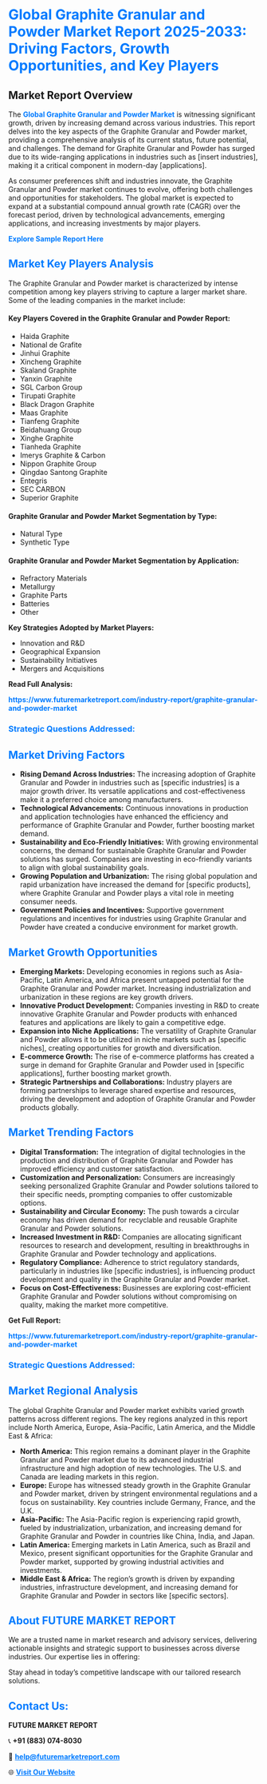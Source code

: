<h1 style="color: #007BFF;">Global Graphite Granular and Powder Market Report 2025-2033: Driving Factors, Growth Opportunities, and Key Players</h1>

<section id="overview">
<h2>Market Report Overview</h2>
<p>The <a href="https://www.futuremarketreport.com/industry-report/graphite-granular-and-powder-market" style="color: #007BFF; text-decoration: none;"><strong>Global Graphite Granular and Powder Market</strong></a> is witnessing significant growth, driven by increasing demand across various industries. This report delves into the key aspects of the Graphite Granular and Powder market, providing a comprehensive analysis of its current status, future potential, and challenges. The demand for Graphite Granular and Powder has surged due to its wide-ranging applications in industries such as [insert industries], making it a critical component in modern-day [applications].</p>
<p>As consumer preferences shift and industries innovate, the Graphite Granular and Powder market continues to evolve, offering both challenges and opportunities for stakeholders. The global market is expected to expand at a substantial compound annual growth rate (CAGR) over the forecast period, driven by technological advancements, emerging applications, and increasing investments by major players.</p>
</section>

<section id="overview">
<p><a href="https://www.futuremarketreport.com/request-sample/reportId=28444" style="color: #007BFF; text-decoration: none;"><strong>Explore Sample Report Here</strong></a></p>
</section>

<section id="key-players">
<h2 style="color: #007BFF;">Market Key Players Analysis</h2>
<p>The Graphite Granular and Powder market is characterized by intense competition among key players striving to capture a larger market share. Some of the leading companies in the market include:</p>
<h4>Key Players Covered in the Graphite Granular and Powder Report:</h4>
<ul><li>Haida Graphite</li><li>National de Grafite</li><li>Jinhui Graphite</li><li>Xincheng Graphite</li><li>Skaland Graphite</li><li>Yanxin Graphite</li><li>SGL Carbon Group</li><li>Tirupati Graphite</li><li>Black Dragon Graphite</li><li>Maas Graphite</li><li>Tianfeng Graphite</li><li>Beidahuang Group</li><li>Xinghe Graphite</li><li>Tianheda Graphite</li><li>Imerys Graphite &amp; Carbon</li><li>Nippon Graphite Group</li><li>Qingdao Santong Graphite</li><li>Entegris</li><li>SEC CARBON</li><li>Superior Graphite</li></ul>
<h4>Graphite Granular and Powder Market Segmentation by Type:</h4>
<ul><li>Natural Type</li><li>Synthetic Type</li></ul>

<h4>Graphite Granular and Powder Market Segmentation by Application:</h4>
<ul><li>Refractory Materials</li><li>Metallurgy</li><li>Graphite Parts</li><li>Batteries</li><li>Other</li></ul>
<p><strong>Key Strategies Adopted by Market Players:</strong></p>
<ul>
<li>Innovation and R&D</li>
<li>Geographical Expansion</li>
<li>Sustainability Initiatives</li>
<li>Mergers and Acquisitions</li>
</ul>
</section>

<section>
<p><strong>Read Full Analysis: </strong></p><a href="https://www.futuremarketreport.com/industry-report/graphite-granular-and-powder-market" style="color: #007BFF; text-decoration: none;"><strong>https://www.futuremarketreport.com/industry-report/graphite-granular-and-powder-market</strong></a>
<h3 style="color: #007BFF;">Strategic Questions Addressed:</h3>
</section>

<section id="driving-factors">
<h2 style="color: #007BFF;">Market Driving Factors</h2>
<ul>
<li><strong>Rising Demand Across Industries:</strong> The increasing adoption of Graphite Granular and Powder in industries such as [specific industries] is a major growth driver. Its versatile applications and cost-effectiveness make it a preferred choice among manufacturers.</li>
<li><strong>Technological Advancements:</strong> Continuous innovations in production and application technologies have enhanced the efficiency and performance of Graphite Granular and Powder, further boosting market demand.</li>
<li><strong>Sustainability and Eco-Friendly Initiatives:</strong> With growing environmental concerns, the demand for sustainable Graphite Granular and Powder solutions has surged. Companies are investing in eco-friendly variants to align with global sustainability goals.</li>
<li><strong>Growing Population and Urbanization:</strong> The rising global population and rapid urbanization have increased the demand for [specific products], where Graphite Granular and Powder plays a vital role in meeting consumer needs.</li>
<li><strong>Government Policies and Incentives:</strong> Supportive government regulations and incentives for industries using Graphite Granular and Powder have created a conducive environment for market growth.</li>
</ul>
</section>

<section id="growth-opportunities">
<h2 style="color: #007BFF;">Market Growth Opportunities</h2>
<ul>
<li><strong>Emerging Markets:</strong> Developing economies in regions such as Asia-Pacific, Latin America, and Africa present untapped potential for the Graphite Granular and Powder market. Increasing industrialization and urbanization in these regions are key growth drivers.</li>
<li><strong>Innovative Product Development:</strong> Companies investing in R&D to create innovative Graphite Granular and Powder products with enhanced features and applications are likely to gain a competitive edge.</li>
<li><strong>Expansion into Niche Applications:</strong> The versatility of Graphite Granular and Powder allows it to be utilized in niche markets such as [specific niches], creating opportunities for growth and diversification.</li>
<li><strong>E-commerce Growth:</strong> The rise of e-commerce platforms has created a surge in demand for Graphite Granular and Powder used in [specific applications], further boosting market growth.</li>
<li><strong>Strategic Partnerships and Collaborations:</strong> Industry players are forming partnerships to leverage shared expertise and resources, driving the development and adoption of Graphite Granular and Powder products globally.</li>
</ul>
</section>

<section id="trending-factors">
<h2 style="color: #007BFF;">Market Trending Factors</h2>
<ul>
<li><strong>Digital Transformation:</strong> The integration of digital technologies in the production and distribution of Graphite Granular and Powder has improved efficiency and customer satisfaction.</li>
<li><strong>Customization and Personalization:</strong> Consumers are increasingly seeking personalized Graphite Granular and Powder solutions tailored to their specific needs, prompting companies to offer customizable options.</li>
<li><strong>Sustainability and Circular Economy:</strong> The push towards a circular economy has driven demand for recyclable and reusable Graphite Granular and Powder solutions.</li>
<li><strong>Increased Investment in R&D:</strong> Companies are allocating significant resources to research and development, resulting in breakthroughs in Graphite Granular and Powder technology and applications.</li>
<li><strong>Regulatory Compliance:</strong> Adherence to strict regulatory standards, particularly in industries like [specific industries], is influencing product development and quality in the Graphite Granular and Powder market.</li>
<li><strong>Focus on Cost-Effectiveness:</strong> Businesses are exploring cost-efficient Graphite Granular and Powder solutions without compromising on quality, making the market more competitive.</li>
</ul>
</section>

<section>
<p><strong>Get Full Report: </strong></p><a href="https://www.futuremarketreport.com/industry-report/graphite-granular-and-powder-market" style="color: #007BFF; text-decoration: none;"><strong>https://www.futuremarketreport.com/industry-report/graphite-granular-and-powder-market</strong></a>
<h3 style="color: #007BFF;">Strategic Questions Addressed:</h3>
</section>


<section id="regional-analysis">
<h2 style="color: #007BFF;">Market Regional Analysis</h2>
<p>The global Graphite Granular and Powder market exhibits varied growth patterns across different regions. The key regions analyzed in this report include North America, Europe, Asia-Pacific, Latin America, and the Middle East & Africa:</p>
<ul>
<li><strong>North America:</strong> This region remains a dominant player in the Graphite Granular and Powder market due to its advanced industrial infrastructure and high adoption of new technologies. The U.S. and Canada are leading markets in this region.</li>
<li><strong>Europe:</strong> Europe has witnessed steady growth in the Graphite Granular and Powder market, driven by stringent environmental regulations and a focus on sustainability. Key countries include Germany, France, and the U.K.</li>
<li><strong>Asia-Pacific:</strong> The Asia-Pacific region is experiencing rapid growth, fueled by industrialization, urbanization, and increasing demand for Graphite Granular and Powder in countries like China, India, and Japan.</li>
<li><strong>Latin America:</strong> Emerging markets in Latin America, such as Brazil and Mexico, present significant opportunities for the Graphite Granular and Powder market, supported by growing industrial activities and investments.</li>
<li><strong>Middle East & Africa:</strong> The region’s growth is driven by expanding industries, infrastructure development, and increasing demand for Graphite Granular and Powder in sectors like [specific sectors].</li>
</ul>
</section>

<footer>
<h2 style="color: #007BFF;">About FUTURE MARKET REPORT</h2>
<p>We are a trusted name in market research and advisory services, delivering actionable insights and strategic support to businesses across diverse industries. Our expertise lies in offering:</p>

<p>Stay ahead in today’s competitive landscape with our tailored research solutions.</p>

<h2 style="color: #007BFF;">Contact Us:</h2>
<p><strong>FUTURE MARKET REPORT</strong></p>
<p>📞 <strong>+91 (883) 074-8030</strong></p>
<p>📧 <strong><a href="mailto:help@futuremarketreport.com" style="color: #007BFF;">help@futuremarketreport.com</a></strong></p>
<p>🌐 <strong><a href="https://www.futuremarketreport.com/" style="color: #007BFF;">Visit Our Website</a></strong></p>
</footer>